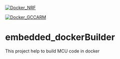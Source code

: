 [![Docker_NRF](https://github.com/RamoliyaBiren/embedded_dockerBuilder/actions/workflows/docker-nrf.yml/badge.svg?branch=dev)](https://github.com/RamoliyaBiren/embedded_dockerBuilder/actions/workflows/docker-nrf.yml)

[![Docker_GCCARM](https://github.com/RamoliyaBiren/embedded_dockerBuilder/actions/workflows/docker-gcc.yml/badge.svg?branch=dev)](https://github.com/RamoliyaBiren/embedded_dockerBuilder/actions/workflows/docker-gcc.yml)

# embedded_dockerBuilder
This project help to build MCU code in docker


